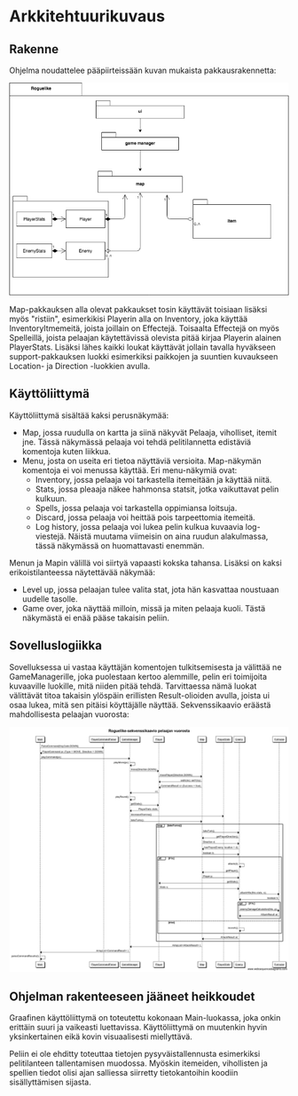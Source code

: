 # Arkkitehtuurikuvaus

## Rakenne

Ohjelma noudattelee pääpiirteissään kuvan mukaista pakkausrakennetta:

![alt text](https://github.com/konstakallama/otm-harjoitustyo/blob/master/Roguelike/dokumentaatio/arkkitehtuuri.png)

Map-pakkauksen alla olevat pakkaukset tosin käyttävät toisiaan lisäksi myös "ristiin", esimerkikisi Playerin alla on Inventory, joka käyttää InventoryItmemeitä, joista joillain on Effectejä. Toisaalta Effectejä on myös Spelleillä, joista pelaajan käytettävissä olevista pitää kirjaa Playerin alainen PlayerStats. Lisäksi lähes kaikki loukat käyttävät jollain tavalla hyväkseen support-pakkauksen luokki esimerkiksi paikkojen ja suuntien kuvaukseen Location- ja Direction -luokkien avulla.

## Käyttöliittymä

Käyttöliittymä sisältää kaksi perusnäkymää:

- Map, jossa ruudulla on kartta ja siinä näkyvät Pelaaja, viholliset, itemit jne. Tässä näkymässä pelaaja voi tehdä pelitilannetta edistäviä komentoja kuten liikkua.
- Menu, josta on useita eri tietoa näyttäviä versioita. Map-näkymän komentoja ei voi menussa käyttää. Eri menu-näkymiä ovat:
	- Inventory, jossa pelaaja voi tarkastella itemeitään ja käyttää niitä.
	- Stats, jossa pleaaja näkee hahmonsa statsit, jotka vaikuttavat pelin kulkuun.
	- Spells, jossa pelaaja voi tarkastella oppimiansa loitsuja.
	- Discard, jossa pelaaja voi heittää pois tarpeettomia itemeitä.
	- Log history, jossa pelaaja voi lukea pelin kulkua kuvaavia log-viestejä. Näistä muutama viimeisin on aina ruudun alakulmassa, tässä näkymässä on huomattavasti enemmän.

Menun ja Mapin välillä voi siirtyä vapaasti kokska tahansa. Lisäksi on kaksi erikoistilanteessa näytettävää näkymää:

- Level up, jossa pelaajan tulee valita stat, jota hän kasvattaa noustuaan uudelle tasolle.
- Game over, joka näyttää milloin, missä ja miten pelaaja kuoli. Tästä näkymästä ei enää pääse takaisin peliin.


## Sovelluslogiikka

Sovelluksessa ui vastaa käyttäjän komentojen tulkitsemisesta ja välittää ne GameManagerille, joka puolestaan kertoo alemmille, pelin eri toimijoita kuvaaville luokille, mitä niiden pitää tehdä. Tarvittaessa nämä luokat välittävät titoa takaisin ylöspäin erillisten Result-olioiden avulla, joista ui osaa lukea, mitä sen pitäisi köyttäjälle näyttää. Sekvenssikaavio eräästä mahdollisesta pelaajan vuorosta:

![alt text](https://github.com/konstakallama/otm-harjoitustyo/blob/master/Roguelike/dokumentaatio/sekvenssikaavio.png)


## Ohjelman rakenteeseen jääneet heikkoudet

Graafinen käyttöliittymä on toteutettu kokonaan Main-luokassa, joka onkin erittäin suuri ja vaikeasti luettavissa. Käyttöliittymä on muutenkin hyvin yksinkertainen eikä kovin visuaalisesti miellyttävä.

Peliin ei ole ehditty toteuttaa tietojen pysyväistallennusta esimerkiksi pelitilanteen tallentamisen muodossa. Myöskin itemeiden, vihollisten ja spellien tiedot olisi ajan salliessa siirretty tietokantoihin koodiin sisällyttämisen sijasta.